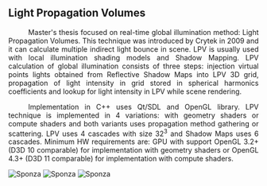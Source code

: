 ## Light Propagation Volumes
<p style="text-align: justify; text-indent: 40px;">Master's thesis focused on real-time global illumination method: Light Propagation Volumes. This technique was introduced by Crytek in 2009 and it can calculate multiple indirect light bounce in scene. LPV is usually used with local illumination shading models and Shadow Mapping. LPV calculation of global illumination consists of three steps: injection virtual points lights obtained from Reflective Shadow Maps into LPV 3D grid, propagation of light intensity in grid stored in spherical harmonics coefficients and lookup for light intensity in LPV while scene rendering.</p>
<p style="text-align: justify; text-indent: 40px;">Implementation in C++ uses Qt/SDL and OpenGL library. LPV technique is implemented in 4 variations: with geometry shaders or compute shaders and both variants uses propagation method gathering or scattering. LPV uses 4 cascades with size 32<sup>3</sup> and Shadow Maps uses 6 cascades. Minimum HW requirements are: GPU with support OpenGL 3.2+ (D3D 10 comparable) for implementation with geometry shaders or OpenGL 4.3+ (D3D 11 comparable) for implementation with compute shaders.</p>

<img src="http://s32.postimg.org/nc56xyssl/lpv_git00.jpg" alt="Sponza">
<img src="http://s32.postimg.org/9np6wbww5/lpv_git01.jpg" alt="Sponza">
<img src="http://s32.postimg.org/4p69vjih1/lpv_git02.jpg" alt="Sponza">

<!--<img src="http://s30.postimg.org/thk683amp/teaser00.jpg" alt="Sponza">
<img src="http://s30.postimg.org/401rohswh/teaser01.jpg" alt="Sponza">
<img src="http://s30.postimg.org/4quhu9v9t/teaser02.jpg" alt="Sponza">-->
